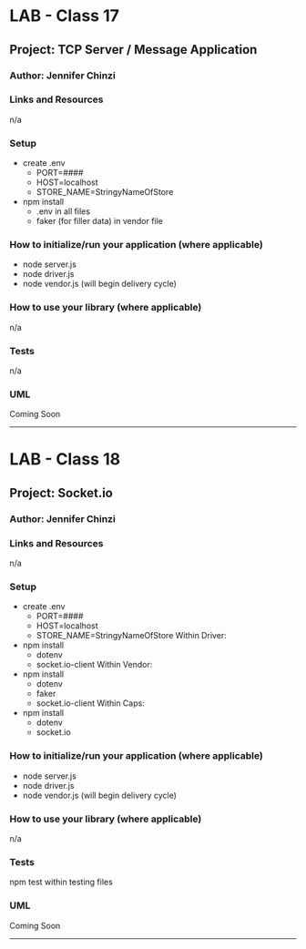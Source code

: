 # LAB - Class 17   
## Project: TCP Server / Message Application
### Author: Jennifer Chinzi
### Links and Resources
n/a  
### Setup
* create .env
  - PORT=####
  - HOST=localhost
  - STORE_NAME=StringyNameOfStore
* npm install
  - .env in all files
  - faker (for filler data) in vendor file

### How to initialize/run your application (where applicable)
* node server.js
* node driver.js
* node vendor.js (will begin delivery cycle)

### How to use your library (where applicable)
n/a

### Tests
n/a  

### UML
Coming Soon

---

# LAB - Class 18   
## Project: Socket.io
### Author: Jennifer Chinzi
### Links and Resources
n/a  
### Setup
* create .env
  - PORT=####
  - HOST=localhost
  - STORE_NAME=StringyNameOfStore
Within Driver:
* npm install
  - dotenv
  - socket.io-client
Within Vendor:
* npm install
  - dotenv
  - faker
  - socket.io-client
Within Caps:
* npm install
  - dotenv
  - socket.io

### How to initialize/run your application (where applicable)
* node server.js
* node driver.js
* node vendor.js (will begin delivery cycle)

### How to use your library (where applicable)
n/a

### Tests
npm test within testing files 

### UML
Coming Soon

---